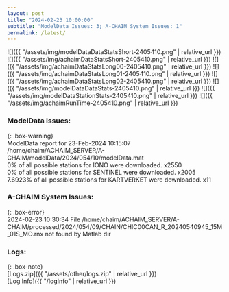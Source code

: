 ```yaml
---
layout: post
title: "2024-02-23 10:00:00"
subtitle: "ModelData Issues: 3; A-CHAIM System Issues: 1"
permalink: /latest/
---
```


![]({{ "/assets/img/modelDataDataStatsShort-2405410.png" | relative_url }})
![]({{ "/assets/img/achaimDataStatsShort-2405410.png" | relative_url }})
![]({{ "/assets/img/achaimDataStatsLong00-2405410.png" | relative_url }})
![]({{ "/assets/img/achaimDataStatsLong01-2405410.png" | relative_url }})
![]({{ "/assets/img/achaimDataStatsLong02-2405410.png" | relative_url }})
![]({{ "/assets/img/modelDataDataStats-2405410.png" | relative_url }})
![]({{ "/assets/img/modelDataStationStats-2405410.png" | relative_url }})
![]({{ "/assets/img/achaimRunTime-2405410.png" | relative_url }})


### ModelData Issues:  
  
{: .box-warning}  
 ModelData report for 23-Feb-2024 10:15:07   
 /home/chaim/ACHAIM_SERVER/A-CHAIM/modelData/2024/054/10/modelData.mat   
 0% of all possible stations for IONO were downloaded. x2550   
 0% of all possible stations for SENTINEL were downloaded. x2005   
 7.6923% of all possible stations for KARTVERKET were downloaded. x11   
  
### A-CHAIM System Issues:  
  
{: .box-error}  
2024-02-23 10:30:34 File /home/chaim/ACHAIM_SERVER/A-CHAIM/processed/2024/054/09/CHAIN/CHIC00CAN_R_20240540945_15M_01S_MO.rnx not found by Matlab dir  

### Logs:  
  
{: .box-note}  
[Logs.zip]({{ "/assets/other/logs.zip" | relative_url }})  
[Log Info]({{ "/logInfo" | relative_url }})  

